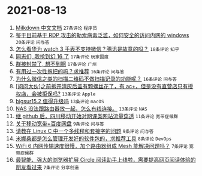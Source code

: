 # 2021-08-13

1. [Milkdown 中文文档](https://www.v2ex.com/t/795483) `27条评论` `程序员`
1. [鉴于目前基于 RDP 攻击的勒索病毒泛滥，如何安全的访问内网的 windows](https://www.v2ex.com/t/795492) `20条评论` `问与答`
1. [怎么看华为 watch 3 手表不支持微信？腾讯是故意的吗？](https://www.v2ex.com/t/795503) `18条评论` `知乎`
1. [同志们, 我抢到幻 16 了](https://www.v2ex.com/t/795508) `17条评论` `玩家国度`
1. [群被封禁了, 想不到啊](https://www.v2ex.com/t/795479) `17条评论` `广州`
1. [有用过一次性拖把的吗？求推荐](https://www.v2ex.com/t/795482) `16条评论` `问与答`
1. [为什么微信之类的扫描二维码不做扫描记录的功能呢？](https://www.v2ex.com/t/795478) `16条评论` `问与答`
1. [[问问大伙]之前拆开清灰后盖有颗螺丝花了，有 ac+，但是没有直营店只有授权店，会被拒保吗?](https://www.v2ex.com/t/795499) `13条评论` `Apple`
1. [bigsur15.2 值得升级吗](https://www.v2ex.com/t/795480) `13条评论` `macOS`
1. [NAS 没法跟路由器放一起，怎么有线连接。](https://www.v2ex.com/t/795475) `13条评论` `NAS`
1. [继 github 后，四川移动开始对网课类网站流量穿透](https://www.v2ex.com/t/795476) `11条评论` `宽带症候群`
1. [关于移动宽带+百度网盘](https://www.v2ex.com/t/795491) `9条评论` `问与答`
1. [请教在 Linux C 中一个多线程和套接字的问题](https://www.v2ex.com/t/795487) `9条评论` `问与答`
1. [米娜桑都是怎么管理开发好的软件包的，求推荐工具](https://www.v2ex.com/t/795494) `8条评论` `DevOps`
1. [WiFi 6 内网传输速度很慢，加个路由器组成 Mesh 能解决问题吗？](https://www.v2ex.com/t/795506) `7条评论` `宽带症候群`
1. [最智能、强大的浏览器扩展 Circle 阅读助手上线啦，需要提高网页阅读体验的朋友看过来](https://www.v2ex.com/t/795474) `7条评论` `分享创造`
